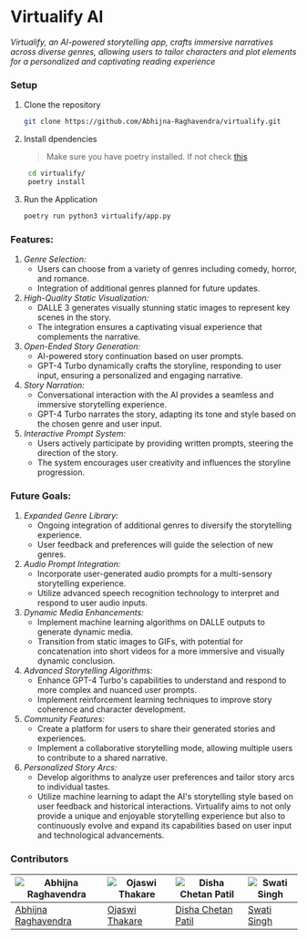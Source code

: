 # Virtualify AI

*Virtualify, an AI-powered storytelling app, crafts immersive narratives across diverse genres, allowing users to tailor characters and plot elements for a personalized and captivating reading experience*

### Setup

1. Clone the repository
    ```sh
    git clone https://github.com/Abhijna-Raghavendra/virtualify.git
    ```
2. Install dpendencies
   > Make sure you have poetry installed. If not check [this](https://python-poetry.org/docs/) 
   ```sh
    cd virtualify/
    poetry install
   ```
3. Run the Application
   ```sh
   poetry run python3 virtualify/app.py
   ```

### Features:

1. *Genre Selection:*
    - Users can choose from a variety of genres including comedy, horror, and romance.
    - Integration of additional genres planned for future updates.
2. *High-Quality Static Visualization:*
    - DALLE 3 generates visually stunning static images to represent key scenes in the story.
    - The integration ensures a captivating visual experience that complements the narrative.
3. *Open-Ended Story Generation:*
    - AI-powered story continuation based on user prompts.
    - GPT-4 Turbo dynamically crafts the storyline, responding to user input, ensuring a personalized and engaging narrative.
4. *Story Narration:*
    - Conversational interaction with the AI provides a seamless and immersive storytelling experience.
    - GPT-4 Turbo narrates the story, adapting its tone and style based on the chosen genre and user input.
5. *Interactive Prompt System:*
    - Users actively participate by providing written prompts, steering the direction of the story.
    - The system encourages user creativity and influences the storyline progression.

### Future Goals:

1. *Expanded Genre Library:*
    - Ongoing integration of additional genres to diversify the storytelling experience.
    - User feedback and preferences will guide the selection of new genres.
2. *Audio Prompt Integration:*
    - Incorporate user-generated audio prompts for a multi-sensory storytelling experience.
    - Utilize advanced speech recognition technology to interpret and respond to user audio inputs.
3. *Dynamic Media Enhancements:*
    - Implement machine learning algorithms on DALLE outputs to generate dynamic media.
    - Transition from static images to GIFs, with potential for concatenation into short videos for a more immersive and visually dynamic conclusion.
4. *Advanced Storytelling Algorithms:*
    - Enhance GPT-4 Turbo's capabilities to understand and respond to more complex and nuanced user prompts.
    - Implement reinforcement learning techniques to improve story coherence and character development.
5. *Community Features:*
    - Create a platform for users to share their generated stories and experiences.
    - Implement a collaborative storytelling mode, allowing multiple users to contribute to a shared narrative.
6. *Personalized Story Arcs:*
    - Develop algorithms to analyze user preferences and tailor story arcs to individual tastes.
    - Utilize machine learning to adapt the AI's storytelling style based on user feedback and historical interactions.
Virtualify aims to not only provide a unique and enjoyable storytelling experience but also to continuously evolve and expand its capabilities based on user input and technological advancements.

### Contributors
| ![Abhijna Raghavendra](https://github.com/Abhijna-Raghavendra.png?size=200) | ![Ojaswi Thakare](https://github.com/ojaswi18.png?size=200) | ![Disha Chetan Patil](https://github.com/DishaaPatil.png?size=200) | ![Swati Singh](https://github.com/swati232.png?size=200) |
|-------|-------|-------|-------|
| [Abhijna Raghavendra](https://github.com/Abhijna-Raghavendra) | [Ojaswi Thakare](https://github.com/ojaswi18) | [Disha Chetan Patil](https://github.com/DishaaPatil) | [Swati Singh](https://github.com/swati232) |
